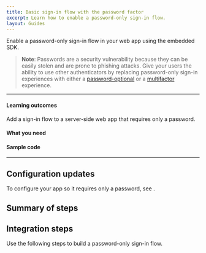 ```yaml
---
title: Basic sign-in flow with the password factor
excerpt: Learn how to enable a password-only sign-in flow.
layout: Guides
---
```


<ApiLifecycle access="ie" />

Enable a password-only sign-in flow in your web app using the embedded SDK.

> **Note**: Passwords are a security vulnerability because they can be easily stolen and are prone to phishing attacks. Give your users the ability to use other authenticators by replacing password-only sign-in experiences with either a [password-optional](/docs/guides/pwd-optional-overview) or a [multifactor](/docs/guides/oie-embedded-sdk-use-case-sign-in-pwd-email) experience. 
<StackSnippet snippet="pwdoptionalusecase" />

---

#### Learning outcomes

Add a sign-in flow to a server-side web app that requires only a password.

#### What you need

<StackSnippet snippet="whatyouneed" />

#### Sample code

<StackSnippet snippet="samplecode" />

---

## Configuration updates

To configure your app so it requires only a password, see <StackSnippet snippet="configureyourapp" inline />.

## Summary of steps

<StackSnippet snippet="summaryofsteps" />

## Integration steps
Use the following steps to build a password-only sign-in flow. 

<StackSnippet snippet="integrationsteps" />

<StackSnippet snippet="getuserprofile" />
